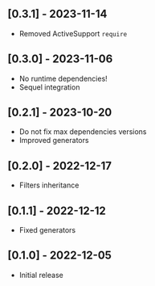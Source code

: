 ## [0.3.1] - 2023-11-14

- Removed ActiveSupport `require`

## [0.3.0] - 2023-11-06

- No runtime dependencies!
- Sequel integration

## [0.2.1] - 2023-10-20

- Do not fix max dependencies versions
- Improved generators

## [0.2.0] - 2022-12-17

- Filters inheritance

## [0.1.1] - 2022-12-12

- Fixed generators

## [0.1.0] - 2022-12-05

- Initial release
